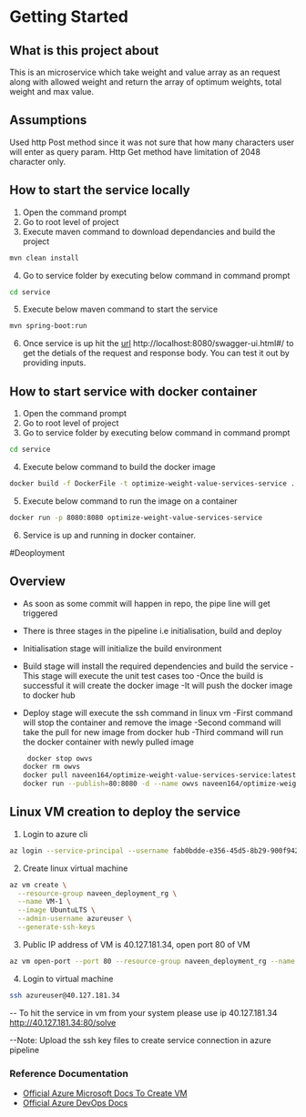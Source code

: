 # Getting Started


## What is this project about
This is an microservice which take weight and value array as an request along with allowed weight and return the array of optimum weights, total weight and max value.

## Assumptions
Used http Post method since it was not sure that how many characters user will enter as query param. Http Get method have limitation of 2048 character only.

## How to start the service locally
1. Open the command prompt
2. Go to root level of project
3. Execute maven command to download dependancies and build the project

```bash
mvn clean install
```
   
4. Go to service folder by executing below command in command prompt

```bash
cd service
```

5. Execute below maven command to start the service

```bash
mvn spring-boot:run
```
6. Once service is up hit the [url](http://localhost:8080/swagger-ui.html#/) http://localhost:8080/swagger-ui.html#/
to get the detials of the request and response body. You can test it out by providing inputs.


## How to start service with docker container

1. Open the command prompt
2. Go to root level of project
3. Go to service folder by executing below command in command prompt

```bash
cd service
```

4. Execute below command to build the docker image

```bash
docker build -f DockerFile -t optimize-weight-value-services-service .
```

5. Execute below command to run the image on a container

```bash
docker run -p 8080:8080 optimize-weight-value-services-service
```

6. Service is up and running in docker container.

#Deoployment

## Overview
- As soon as some commit will happen in repo, the pipe line will get triggered
- There is three stages in the pipeline i.e initialisation, build and deploy
- Initialisation stage will initialize the build environment
- Build stage will install the required dependencies and build the service
	-This stage will execute the unit test cases too
	-Once the build is successful it will create the docker image
	-It will push the docker image to docker hub
- Deploy stage will execute the ssh command in linux vm
	-First command will stop the container and remove the image
	-Second command will take the pull for new image from docker hub
	-Third command will run the docker container with newly pulled image
	
	```bash
	 docker stop owvs
    docker rm owvs
    docker pull naveen164/optimize-weight-value-services-service:latest
    docker run --publish=80:8080 -d --name owvs naveen164/optimize-weight-value-services-service:latest
	```
## Linux VM creation to deploy the service

1. Login to azure cli

```bash
az login --service-principal --username fab0bdde-e356-45d5-8b29-900f94229e41 --password qL?dP2=qT9qbP[-PULmykcNX6ZjTQqg4 --tenant 7634b95b-1c8a-4180-b7e9-c103ee2e082e
```

2. Create linux virtual machine

```bash
az vm create \
  --resource-group naveen_deployment_rg \
  --name VM-1 \
  --image UbuntuLTS \
  --admin-username azureuser \
  --generate-ssh-keys
```

3. Public IP address of VM is 40.127.181.34, open port 80 of VM

```bash
az vm open-port --port 80 --resource-group naveen_deployment_rg --name VM-1
```

4. Login to virtual machine

```bash
ssh azureuser@40.127.181.34
```

-- To hit the service in vm from your system please use ip 40.127.181.34
http://40.127.181.34:80/solve

--Note: Upload the ssh key files to create service connection in azure pipeline
### Reference Documentation
* [Official Azure Microsoft Docs To Create VM](https://docs.microsoft.com/en-us/azure-stack/user/azure-stack-quick-create-vm-linux-cli?view=azs-1910)
* [Official Azure DevOps Docs](https://docs.microsoft.com/en-us/azure/devops/?view=azure-devops)